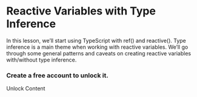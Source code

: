 # Reactive Variables with Type Inference

In this lesson, we’ll start using TypeScript with ref() and reactive(). Type inference is a main theme when working with reactive variables. We’ll go through some general patterns and caveats on creating reactive variables with/without type inference.

### Create a free account to unlock it.

Unlock Content